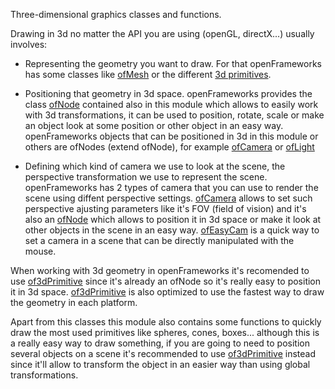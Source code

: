 Three-dimensional graphics classes and functions. 

Drawing in 3d no matter the API you are using (openGL, directX...) usually involves:

- Representing the geometry you want to draw. For that openFrameworks has some classes like [ofMesh](ofMesh.html) or the different [3d primitives](of3dPrimitive.html).


- Positioning that geometry in 3d space. openFrameworks provides the class [ofNode](ofNode.html) contained also in this module which allows to easily work with 3d transformations, it can be used to position, rotate, scale or make an object look at some position or other object in an easy way. openFrameworks objects that can be positioned in 3d in this module or others are ofNodes (extend ofNode), for example [ofCamera](ofCamera.html) or [ofLight](/documentation/gl/ofLight.html)


- Defining which kind of camera we use to look at the scene, the perspective transformation we use to represent the scene. openFrameworks has 2 types of camera that you can use to render the scene using diffent perspective settings. [ofCamera](ofCamera.html) allows to set such perspective ajusting parameters like it's FOV (field of vision) and it's also an [ofNode](ofNode.html) which allows to position it in 3d space or make it look at other objects in the scene in an easy way. [ofEasyCam](ofEasyCam.html) is a quick way to set a camera in a scene that can be directly manipulated with the mouse.

When working with 3d geometry in openFrameworks it's recomended to use [of3dPrimitive](of3dPrimitive.html) since it's already an ofNode so it's really easy to position it in 3d space. [of3dPrimitive](of3dPrimitive.html) is also optimized to use the fastest way to draw the geometry in each platform.

Apart from this classes this module also contains some functions to quickly draw the most used primitives like spheres, cones, boxes... although this is a really easy way to draw something, if you are going to need to position several objects on a scene it's recommended to use [of3dPrimitive](of3dPrimitive.html) instead since it'll allow to transform the object in an easier way than using global transformations.
